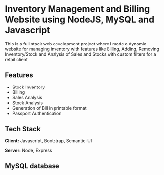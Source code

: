 
# Inventory Management and Billing Website using NodeJS, MySQL and Javascript 

This is a full stack web development project where I made a dynamic website for managing inventory with features like Billing, Adding, Removing Inventory/Stock and Analysis of Sales and Stocks with custom filters for a retail client

## Features

- Stock Inventory
- Billing
- Sales Analysis
- Stock Analysis
- Generation of Bill in printable format
- Passport Authentication 

  
## Tech Stack

**Client:** Javascript, Bootstrap, Semantic-UI

**Server:** Node, Express

## MySQL database 


